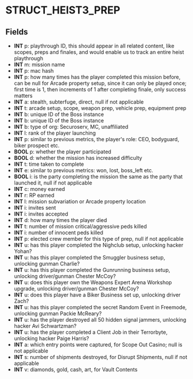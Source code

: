 # STRUCT_HEIST3_PREP

## Fields
* **INT** p: playthrough ID, this should appear in all related content, like scopes, preps and finales, and would enable us to track an entire heist playthrough
* **INT** m: mission name
* **INT** p: mac hash
* **INT** p: how many times has the player completed this mission before, can be null for Arcade property setup, since it can only be played once; first time is 1, then increments of 1 after completing finale, only success matters
* **INT** a: stealth, subterfuge, direct, null if not applicable
* **INT** t: arcade setup, scope, weapon prep, vehicle prep, equipment prep
* **INT** b: unique ID of the Boss instance
* **INT** b: unique ID of the Boss instance
* **INT** b: type of org: Securoserv, MC, unaffiliated
* **INT** l: rank of the player launching
* **INT** p: similar to previous metrics, the player's role: CEO, bodyguard, biker prospect etc.
* **BOOL** p: whether the player participated
* **BOOL** d: whether the mission has increased difficulty
* **INT** t: time taken to complete
* **INT** e: similar to previous metrics: won, lost, boss_left etc.
* **BOOL** i: is the party completing the mission the same as the party that launched it, null if not applicable
* **INT** c: money earned
* **INT** r: RP earned
* **INT** l: mission subvariation or Arcade property location
* **INT** i: invites sent
* **INT** i: invites accepted
* **INT** d: how many times the player died
* **INT** t: number of mission critical/aggressive peds killed
* **INT** i: number of innocent peds killed
* **INT** p: elected crew member for this type of prep, null if not applicable
* **INT** u: has this player completed the Nighclub setup, unlocking hacker Yohan?
* **INT** u: has this player completed the Smuggler business setup, unlocking gunman Charlie?
* **INT** u: has this player completed the Gunrunning business setup, unlocking driver/gunman Chester McCoy?
* **INT** u: does this player own the Weapons Expert Arena Workshop upgrade, unlocking driver/gunman Chester McCoy?
* **INT** u: does this player have a Biker Business set up, unlocking driver Zach?
* **INT** u: has this player completed the secret Random Event in Freemode, unlocking gunman Packie McReary?
* **INT** u: has the player destroyed all 50 hidden signal jammers, unlocking hacker Avi Schwartzman?
* **INT** u: has the player completed a Client Job in their Terrorbyte, unlocking hacker Paige Harris?
* **INT** a: which entry points were captured, for Scope Out Casino; null is not applicable
* **INT** s: number of shipments destroyed, for Disrupt Shipments, null if not applicable
* **INT** v: diamonds, gold, cash, art, for Vault Contents
